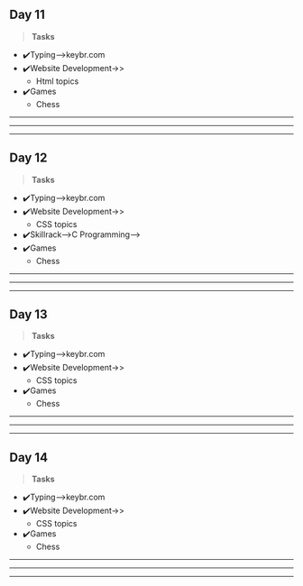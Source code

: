 ## Day 11 ##
>**Tasks**
- ✔️Typing-->keybr.com
- ✔️Website Development->>
    - Html topics    
- ✔️Games
    - Chess  
***
***
***
## Day 12 ##
>**Tasks**
- ✔️Typing-->keybr.com
- ✔️Website Development->>
    - CSS topics
- ✔️Skillrack-->C Programming-->    
- ✔️Games
    - Chess  
***
***
***    
## Day 13 ##
>**Tasks**
- ✔️Typing-->keybr.com
- ✔️Website Development->>
    - CSS topics 
- ✔️Games
    - Chess  
***
***
***   
## Day 14 ##
>**Tasks**
- ✔️Typing-->keybr.com
- ✔️Website Development->>
    - CSS topics 
- ✔️Games
    - Chess  
***
***
***   
